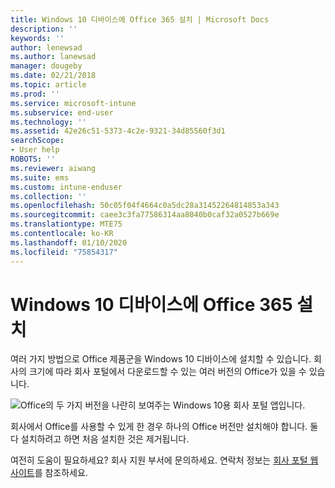 ```yaml
---
title: Windows 10 디바이스에 Office 365 설치 | Microsoft Docs
description: ''
keywords: ''
author: lenewsad
ms.author: lanewsad
manager: dougeby
ms.date: 02/21/2018
ms.topic: article
ms.prod: ''
ms.service: microsoft-intune
ms.subservice: end-user
ms.technology: ''
ms.assetid: 42e26c51-5373-4c2e-9321-34d85560f3d1
searchScope:
- User help
ROBOTS: ''
ms.reviewer: aiwang
ms.suite: ems
ms.custom: intune-enduser
ms.collection: ''
ms.openlocfilehash: 50c05f04f4664c0a5dc28a31452264814853a343
ms.sourcegitcommit: caee3c3fa77586314aa8040b0caf32a0527b669e
ms.translationtype: MTE75
ms.contentlocale: ko-KR
ms.lasthandoff: 01/10/2020
ms.locfileid: "75854317"
---
```

# <a name="installing-office-365-on-your-windows-10-device"></a>Windows 10 디바이스에 Office 365 설치

여러 가지 방법으로 Office 제품군을 Windows 10 디바이스에 설치할 수 있습니다. 회사의 크기에 따라 회사 포털에서 다운로드할 수 있는 여러 버전의 Office가 있을 수 있습니다.

![Office의 두 가지 버전을 나란히 보여주는 Windows 10용 회사 포털 앱입니다.](./media/multiple-office-installs-cp-win10.png)

회사에서 Office를 사용할 수 있게 한 경우 하나의 Office 버전만 설치해야 합니다. 둘 다 설치하려고 하면 처음 설치한 것은 제거됩니다.

여전히 도움이 필요하세요? 회사 지원 부서에 문의하세요. 연락처 정보는 [회사 포털 웹 사이트](https://go.microsoft.com/fwlink/?linkid=2010980)를 참조하세요.
